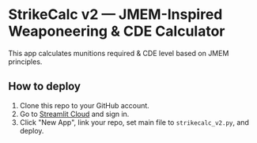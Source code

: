 # StrikeCalc v2 — JMEM-Inspired Weaponeering & CDE Calculator

This app calculates munitions required & CDE level based on JMEM principles.

## How to deploy

1. Clone this repo to your GitHub account.
2. Go to [Streamlit Cloud](https://streamlit.io/cloud) and sign in.
3. Click "New App", link your repo, set main file to `strikecalc_v2.py`, and deploy.

